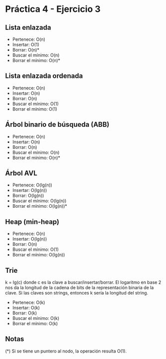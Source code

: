 # Práctica 4 - Ejercicio 3

## Lista enlazada
- Pertenece: O(n)
- Insertar: O(1)
- Borrar: O(n)*
- Buscar el mínimo: O(n)
- Borrar el mínimo: O(n)*

## Lista enlazada ordenada
- Pertenece: O(n)
- Insertar: O(n)
- Borrar: O(n)
- Buscar el mínimo: O(1)
- Borrar el mínimo: O(1)

## Árbol binario de búsqueda (ABB)
- Pertenece: O(n)
- Insertar: O(n)
- Borrar: O(n)
- Buscar el mínimo: O(n)
- Borrar el mínimo: O(n)*

## Árbol AVL
- Pertenece: O(lg(n))
- Insertar: O(lg(n))
- Borrar: O(lg(n))
- Buscar el mínimo: O(lg(n))
- Borrar el mínimo: O(lg(n))*

## Heap (min-heap)
- Pertenece: O(n)
- Insertar: O(lg(n))
- Borrar: O(n)
- Buscar el mínimo: O(1)
- Borrar el mínimo: O(lg(n))

## Trie
k = lg(c) donde c es la clave a buscar/insertar/borrar. El logaritmo en base 2 nos da la longitud de la cadena de bits de la representación binaria de la clave. Si las claves son strings, entonces k sería la longitud del string.

- Pertenece: O(k)
- Insertar: O(k)
- Borrar: O(k)
- Buscar el mínimo: O(k)
- Borrar el mínimo: O(k)

## Notas

(*) Si se tiene un puntero al nodo, la operación resulta O(1).
